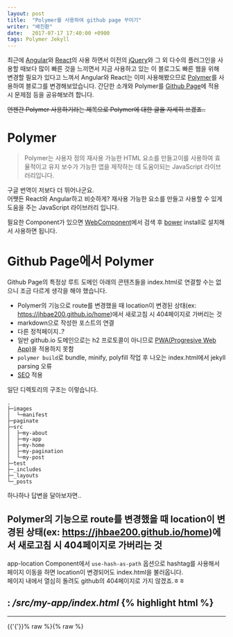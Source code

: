 ```yaml
---
layout: post
title:  "Polymer를 사용하여 github page 꾸미기"
writer: "배진환"
date:   2017-07-17 17:40:00 +0900
tags: Polymer Jekyll
---
```

최근에 [Angular][Angular]와 [React][React]의 사용 하면서 이전의 [jQuery][jQuery]와 그 외 다수의 플러그인을 사용할 때보다 많이 빠른 것을 느끼면서 지금 사용하고 있는 이 블로그도 빠른 웹을 위해 변경할 필요가 있다고 느껴서 Angular와 React는 이미 사용해봤으므로 [Polymer][Polymer]를 사용하여 블로그를 변경해보았습니다. 간단한 소개와  Polymer를 [Github Page][Github-Page]에 적용 시 문제점 등을 공유해보려 합니다.

~~언젠간 Polymer 사용하기라는 제목으로 Polymer에 대한 글을 자세히 쓰겠죠..~~

# Polymer
> Polymer는 사용자 정의 재사용 가능한 HTML 요소를 만들고이를 사용하여 효율적이고 유지
보수가 가능한 앱을 제작하는 데 도움이되는 JavaScript 라이브러리입니다.

구글 번역이 저보다 더 뛰어나군요.  
어쨋든 React와 Angular하고 비슷하게? 재사용 가능한 요소를 만들고 사용할 수 있게 도움을 주는 JavaScript 라이브러리 입니다.

필요한 Component가 있으면 [WebComponent][WebComponent]에서 검색 후 [bower][bower] install로 설치해서 사용하면 됩니다.

# Github Page에서 Polymer
Github Page의 특정상 루트 도메인 아래의 콘텐츠들을 index.html로 연결할 수는 없으니 조금 다르게 생각을 해야 했습니다.

* Polymer의 기능으로 route를 변경했을 때 location이 변경된 상태(ex: https://jhbae200.github.io/home)에서 새로고침 시 404페이지로 가버리는 것
* markdown으로 작성한 포스트의 연결
* 다른 정적페이지..?
* 일반 github.io 도메인으로는 h2 프로토콜이 아니므로 [PWA(Progresive Web App)][PWA]을 적용하지 못함
* `polymer build`로 bundle, minify, polyfill 작업 후 나오는 index.html에서 jekyll parsing 오류
* [SEO][SEO] 적용

일단 디렉토리의 구조는 이렇습니다.

~~~~
.
├─images
│  └─manifest
├─paginate
├─src
│  ├─my-about
│  ├─my-app
│  ├─my-home
│  ├─my-pagination
│  └─my-post
├─test
├─_includes
├─_layouts
└─_posts
~~~~

하나하나 답변을 달아보자면..

## Polymer의 기능으로 route를 변경했을 때 location이 변경된 상태(ex: https://jhbae200.github.io/home)에서 새로고침 시 404페이지로 가버리는 것

app-location Component에서 `use-hash-as-path` 옵션으로 hashtag를 사용해서 페이지 이동을 하면 location이 변경되어도 index.html을 불러옵니다.  
페이지 내에서 열심히 돌려도 github의 404페이지로 가지 않겠죠.ㅎㅎ

: _/src/my-app/index.html_
{% highlight html %}
---
---
<link rel="import" href="/bower_components/polymer/polymer-element.html">
<link rel="import" href="/bower_components/app-layout/app-drawer/app-drawer.html">
<link rel="import" href="/bower_components/app-layout/app-drawer-layout/app-drawer-layout.html">
<link rel="import" href="/bower_components/app-layout/app-header/app-header.html">
<link rel="import" href="/bower_components/app-layout/app-header-layout/app-header-layout.html">
<link rel="import" href="/bower_components/app-layout/app-scroll-effects/app-scroll-effects.html">
<link rel="import" href="/bower_components/app-layout/app-toolbar/app-toolbar.html">
<link rel="import" href="/bower_components/app-route/app-location.html">
<link rel="import" href="/bower_components/app-route/app-route.html">
<link rel="import" href="/bower_components/iron-pages/iron-pages.html">
<link rel="import" href="/bower_components/iron-icon/iron-icon.html">
<link rel="import" href="/bower_components/iron-selector/iron-selector.html">
<link rel="import" href="/bower_components/paper-icon-button/paper-icon-button.html">

<link rel="import" href="/src/shared-styles.html">
<link rel="import" href="/src/my-icons.html">
<link rel="import" href="/src/my-search-bar.html">
<link rel="import" href="/src/my-snackbar.html">

<link rel="lazy-import" href="/src/my-home/index.html">
<link rel="lazy-import" href="/src/my-post/index.html">
<link rel="lazy-import" href="/src/my-about/index.html">
<link rel="lazy-import" href="/src/my-view404.html">
<link rel="import" href="/src/my-network-warning.html">

<dom-module id="my-app">
{{'{'}}% raw %}{% raw %}
    <template>
        <style include="shared-styles">
          /*
          something css code
          */
        </style>
        <app-location route="{{route}}" use-hash-as-path=""></app-location>
        <app-route
                route="{{route}}"
                pattern="!/:page"
                data="{{routeData}}"
                tail="{{subroute}}"></app-route>

        <app-drawer-layout fullbleed>
            <!-- Drawer content -->
            <app-drawer id="drawer" slot="drawer">
                <app-toolbar>Menu</app-toolbar>
                <iron-selector selected="[[routeData.page]]" attr-for-selected="name" class="drawer-list"
                               role="navigation">
                    <a name="home" href="#!/home/">
                        <iron-icon icon="my-icons:home"></iron-icon>
                        Home</a>
                    <a name="about" href="#!/about">
                        <iron-icon icon="my-icons:person"></iron-icon>
                        About</a>
                    <a name="feed" href="/feed.xml" target="_blank">
                        <iron-icon icon="my-icons:rss-feed"></iron-icon>
                        Rss Feed</a>
                    <hr>
                    {% endraw %}{{'{'}}% endraw %}{% raw %}
                    {% if site.github_username %}
                    <a name="github" href="https://github.com/{{site.github_username}}">
                        <iron-icon icon="my-icons:github"></iron-icon>
                        Github</a>
                    {% endif %}
                    {% if site.email %}
                    <a name="email" href="mailto:{{site.email}}">
                        <iron-icon icon="my-icons:email"></iron-icon>
                        Email</a>
                    {% endif %}
                    {% endraw %}{{'{'}}% raw %}{% raw %}
                    <hr>
                    <div class="copyright">© 2016, Jinhwan Bae</div>
                </iron-selector>
            </app-drawer>

            <!-- Main content -->
            <app-header-layout has-scrolling-region>

                <app-header slot="header" condenses reveals effects="waterfall">
                    <app-toolbar>
                        <paper-icon-button icon="my-icons:menu" drawer-toggle></paper-icon-button>
                        <div main-title>{% endraw %}{{ site.title }}{% raw %}</div>
                        <my-search-bar active="{{searchActive}}"></my-search-bar>
                    </app-toolbar>
                </app-header>

                <iron-pages
                        selected="[[page]]"
                        attr-for-selected="name"
                        fallback-selection="view404"
                        role="main"
                        selected-attribute="selected">
                    <my-home name="home" route="[[subroute]]"></my-home>
                    <my-post name="post" route="[[subroute]]"></my-post>
                    <my-about name="about"></my-about>
                    <my-view404 name="view404"></my-view404>
                    <my-network-warning name="network-warning"></my-network-warning>
                </iron-pages>
            </app-header-layout>
        </app-drawer-layout>
    </template>
    {% endraw %}{{'{'}}% endraw %}
    <script>
        class MyApp extends Polymer.Element {

            static get is() {
                return 'my-app';
            }

            static get properties() {
                return {
                    page: {
                        type: String,
                        reflectToAttribute: true,
                        observer: '_pageChanged',
                    },
                    oldPage: {
                        type: String,
                    },
                    rootPattern: String,
                    routeData: Object,
                    subroute: String,
                    searchActive: {
                        type: Boolean,
                    },
                };
            }

            static get observers() {
                return [
                    '_routePageChanged(routeData.page)',
                ];
            }

            constructor() {
                super();
                window.performance && performance.mark && performance.mark('my-app.created');
            }

            ready() {
                super.ready();
                // listen for online/offline
                Polymer.RenderStatus.afterNextRender(this, () => {
                    window.addEventListener('online', (e)=>this._notifyNetworkStatus(e));
                    window.addEventListener('offline', (e)=>this._notifyNetworkStatus(e));
                });
            }

            _notifyNetworkStatus() {
                let oldOffline = this.offline;
                this.offline = !navigator.onLine;
                // Show the snackbar if the user is offline when starting a new session
                // or if the network status changed.
                if (this.offline || (!this.offline && oldOffline === true)) {
                    if (!this._networkSnackbar) {
                        this._networkSnackbar = document.createElement('my-snackbar');
                        this.root.appendChild(this._networkSnackbar);
                    }
                    this._networkSnackbar.innerHTML = this.offline ?
                        'You are offline' : 'You are online';
                    this._networkSnackbar.open();
                }
                if (this.offline === false) {
                    this.page = this.oldPage;
                }
            }

            _routePageChanged(page) {
                this.searchActive = false;
                if (page === undefined) {
                    this.set('route.path', '!/home/');
                    this.page = 'home';
                } else {
                    this.page = page || 'home';
                }
            }

            _pageChanged(page) {
                if (this.offline === true || this.page === 'network-warning') {
                    if (this.page !== 'network-warning') {
                        this.oldPage = this.page;
                    }
                    this.page = 'network-warning';
                    return;
                }
                let resolvedPageUrl = this.resolveUrl('/src/my-' + page + '/');
                Polymer.importHref(
                    resolvedPageUrl,
                    null,
                    this._showErrorPage.bind(this),
                    true);
            }


            _showErrorPage() {
                this.page = 'view404';
            }
        }

        window.customElements.define(MyApp.is, MyApp);
    </script>
</dom-module>
{% endhighlight %}

## markdown으로 작성한 포스트의 연결

markdown으로 작성한 포스트의 layout을 json 형식으로 바꿔버렸습니다.  
content에 워낙 다양한 내용이 있어서 그런지 자꾸 parsing 오류가 나길래 url_encode 해서 화면에 표시할 때 decode 했습니다.

: _/_layouts/post.html_
{% highlight JSON %}
{% raw %}
---
---
{
    "title": "{{ page.title | escape }}",
    "date": "{{ page.date | date: '%Y-%m-%d %H:%M KST' }}",
    "modify": "{{ page.update | date: '%Y-%m-%d %H:%M KST' }}",
    "content": "{{ content | url_encode }}",
    "description": "{{ post.content | strip_html | truncatewords: 70 | url_encode }}",
    "url": "{{ page.url }}",
    "writer": "{{ page.writer | escape }}",
    "tags": ["{{ page.tags | join: '","' }}"]
}
{% endraw %}
{% endhighlight %}

그 후 my-post라는 Component를 만들어주고 `app-route`와 `iron-ajax`를 사용하여 post를 가져왔습니다.

: _/src/my-post/index.html_
{% highlight html %}
{% raw %}
<link rel="import" href="/bower_components/polymer/polymer-element.html">
<link rel="import" href="/bower_components/paper-card/paper-card.html">
<link rel="import" href="/bower_components/paper-styles/paper-styles.html">
<link rel="import" href="/bower_components/paper-button/paper-button.html">
<link rel="import" href="/bower_components/app-route/app-route.html">
<link rel="import" href="/bower_components/iron-ajax/iron-ajax.html">

<link rel="import" href="/src/shared-styles.html">

<dom-module id="my-post">
    <template>
        <style include="shared-styles">
            /*
            something css code
            */
        </style>
        <app-route
                route="{{route}}"
                pattern="/:year/:month/:day/:title/"></app-route>
        <iron-ajax auto url="{{page}}" handle-as="json"
                   last-response="{{response}}" on-error="_onError" on-response="_onSuccess"></iron-ajax>
        <paper-card>
            <div class="card-content">
                <div class="post-header"><h1>[[ response.title ]]</h1></div>
                <div class="post-info">
                    <span class="user">[[ response.writer ]]</span><br>
                    <span class="date">[[ response.date ]]</span><br>
                    <span class="modify">Last Update: [[ response.modify ]]</span>
                </div>
                <div id="post-content"></div>
            </div>
        </paper-card>
    </template>
    <script>
        class MyPost extends Polymer.Element {
            static get is() {
                return 'my-post';
            }

            static get properties() {
                return {
                    page: {
                        type: String,
                        reflectToAttribute: true,
                    },
                    route: Object,
                    response: Object,
                    selected: {
                        type: Boolean,
                        value: false,
                        observer: '_selectedChanged',
                    },
                };
            }

            static get observers() {
                return [
                    '_routePageChanged(route.path)',
                ];
            }

            _routePageChanged(page) {
                if (this.route.prefix !== '!/post') {
                    return;
                }
                this.page = '/post' + page;
            }

            _onError() {
                document.querySelector('my-app').page = 'view404';
            }

            _onSuccess() {
                if (this.response) {
                    let data = this.response.content.replace(/\+/g, '%20');
                    let html = decodeURIComponent(data);
                    this.$['post-content'].innerHTML = html;
                }
                this._selectedChanged();
            }

            _selectedChanged() {
                if (this.response) {
                    document.querySelector('title').innerHTML = this.response.title;
                    document.querySelector('meta[name="description"]').content = this.response.description;
                    document.querySelector('meta[property="og:title"]').content = this.response.title;
                    document.querySelector('meta[property="og:description"]').content = this.response.description;
                    document.querySelector('meta[property="og:url"]').content = '{{ site.url }}{{ site.baseurl }}/#!' + this.response.url;
                }
            }
        }

        window.customElements.define(MyPost.is, MyPost);
    </script>
</dom-module>
{% endraw %}
{% endhighlight %}

## 다른 정적페이지 연결

다른 정적페이지의 연결은 다른 정적페이지의 layout을 WebComponent로 만들면 됩니다. 저는 about페이지 하나만 필요하므로 about으로 고정되어있지만 template을 이용해서 각각에 Component로 만들 수는 있습니다.

: _/_layouts/about.html_
{% highlight html %}
{% raw %}
---
---
<link rel="import" href="/bower_components/polymer/polymer-element.html">
<link rel="import" href="/bower_components/paper-card/paper-card.html">
<link rel="import" href="/bower_components/paper-styles/paper-styles.html">
<link rel="import" href="/bower_components/paper-button/paper-button.html">

<link rel="import" href="/src/shared-styles.html">

<dom-module id="my-about">
    <template>
        <style include="shared-styles">
            :host {
                display: block;

                padding: 10px;
            }

            paper-card {
                width: 100%;
            }

            .post-info .date {
                color: var(--paper-grey-600);
            }
        </style>
        <paper-card>
            <div class="card-content">
                <div class="post-header"><h1>{{ page.title }}</h1></div>
                <div class="post-info">
                    <span class="date">Last Update: {{ page.update | date: '%Y-%m-%d %H:%M KST' }}</span><br>
                </div>
                <div id="post-content">{{ content }}</div>
            </div>
        </paper-card>
    </template>
    <script>
        class MyAbout extends Polymer.Element {
            static get is() {
                return 'my-about';
            }

            static get properties() {
                return {
                    selected: {
                        type: Boolean,
                        value: false,
                        observer: '_selectedChanged',
                    },
                };
            }

            _selectedChanged() {
                let title = '{{ page.title }} | {{ site.title }}';
                let description = `{{ site.description }}`;
                document.querySelector('title').innerHTML = title;
                document.querySelector('meta[name="description"]').content = description;
                document.querySelector('meta[property="og:title"]').content = title;
                document.querySelector('meta[property="og:description"]').content = description;
                document.querySelector('meta[property="og:url"]').content = '{{ site.url }}{{ site.baseurl }}/#!/about';
            }
        }

        window.customElements.define(MyAbout.is, MyAbout);
    </script>
</dom-module>
{% endraw %}
{% endhighlight %}

## PWA 적용

github.io를 그대로 사용한다면 github.io가 h2를 지원해주길 ~~우주에 바랄~~ 바랄 수밖에 없습니다.  
[CloudFlare][CloudFlare]를 사용하여 Github Page에 도메인을 연결하면 된다고는 합니다. 아직 이 블로그에는 적용 전이기 때문에 만약 적용하게 된다면 다시 포스팅이 되겠죠..
참고하실 사이트입니다.  
[https://blog.cloudflare.com/secure-and-fast-github-pages-with-cloudflare/][Github-Page-CloudFlare]

## `polymer build`작업 후 나오는 index.html에서 jekyll parsing 오류

polymer로 다 작성 후 `polymer bulid`로 빌드하고 빌드된 파일을 기반으로 app을 실행해보니 polyfill에서 `{{'{%'}}` 또는 `{{'{{'}}`을 포함하고 있어서 그런지 Jekyll에서 parsing error가 발생합니다. glup으로 수동 빌드를 만들어 사용하면 될 것 같았는데 glup을 해당 문제를 해결하기 위해 찾아보다 발견한 것이고 사용해본 적이 없으므로 그냥 손으로 하기로 했습니다. 해봤자 5개의 파일만 수정하면 될 것 같거든요, glup이 익숙해지면 한번 고민해보도록 (...) 하겠습니다.

polymer.json 설정이 조금 필요합니다.

: _polymer.json_
{% highlight JSON %}
{
  "entrypoint": "index.html",
  "shell": "src/my-app/index.html",
  "fragments": [
    "src/my-home/index.html",
    "src/my-post/index.html",
    "src/my-view404.html",
    "src/my-network-warning.html"
  ],
  "sources": [
    "_layouts/about.html",
    "src/**/*",
    "bower.json"
  ],
  "extraDependencies": [
    "manifest.json",
    "bower_components/webcomponentsjs/*.js"
  ],
  "lint": {
    "rules": [
      "polymer-2"
    ]
  },
  "builds": [
    {
      "name": "app",
      "bundle": true,
      "html": {
        "minify": true
      },
      "css": {
        "minify": true
      },
      "js": {
        "minify": true,
        "compile": true
      },
      "addServiceWorker": true
    }
  ]
}
{% endhighlight %}

_layouts/about.html도 Component로 bundling이 필요하므로 sources에 추가해줬습니다.

`polymer build` 후 build directory기준 파일명입니다.

_src/my-app/index.html_

첫 `<script>` 태그 앞에 `{{'{'}}% raw %}`를 붙여주시고 그 뒤로 사용한 `{{'{'}}% raw %}`를 찾아 앞에 `{{'{'}}% endraw %}`를 붙여주시면 앱은 작동합니다.

## SEO 적용

Poylmer는 JavaScript기반의 라이브러리이기 때문에 JavaScript를 실행하지 않는 검색 엔진은 최적화가 불가능 합니다. [server-side-rendering][server-side-rendering]이 지원된다면 앞으론 가능성이 있겠으나 정적페이지인 Github Page에선.. (절래절래)

그래도 구글은 JavaScript를 실행하기 때문에 SEO에 필요한 몇 가지를 Component가 보여질 때 바꿔주면 됩니다.  
iron-pages를 사용하고 있으니 iron-pages의 Attribute로 `selected-attribute="selected"`를 사용하여 각각 Component에서 Attribute Event를 잡을 수 있도록 합니다. 해당 Component에 properties에
~~~~
selected: {
    type: Boolean,
    value: false,
    observer: '_selectedChanged',
},
~~~~
를 추가 하고 `_selectedChanged` 함수에 title과 meta tag들의 값들을 수정합니다.

{% highlight javascript %}
_selectedChanged() {
    if (this.response) {
        document.querySelector('title').innerHTML = this.response.title;
        document.querySelector('meta[name="description"]').content = this.response.description;
        document.querySelector('meta[property="og:title"]').content = this.response.title;
        document.querySelector('meta[property="og:description"]').content = this.response.description;
        document.querySelector('meta[property="og:url"]').content = '{{ site.url }}{{ site.baseurl }}/#!' + this.response.url;
    }
}
{% endhighlight %}

`iron-ajax`의 `last-response`으로 `response`를 지정해서 `this.response`를 사용 중입니다. `response`에서 가져온 정보를 기반으로 title과 meta tag값을 수정하면 일단은 페이지 노출은 될 수 있겠죠..
이후로 sitemap, rss-feed를 만들어 검색엔진에 제출하면 검색엔진은 더 정확하게 크롤링을 할 수 있을겁니다.

의욕만 된다면 PWA적용 후 블로그 글을 읽다 중간에 나갔을 때 마지막 블로그 글 위치로 이동할 수 있게 하는 기능이라든지 검색 기능, 새 글 등록 시 Notification등을 구현하고 싶은데 맘이 안 따라주는 것 같습니다. ㅎㅎㅎㅎㅎ  
천천히 블로그를 업데이트할 테니 이 블로그에 사용한 build전의 소스는 [polymer-jekyll][polymer-jekyll]에 있습니다.

[Angular]: https://angular.io/
[React]: https://facebook.github.io/react/
[jQuery]: https://jquery.com/
[Polymer]: https://www.polymer-project.org/
[Github-Page]: https://pages.github.com/
[WebComponent]: https://www.webcomponents.org/
[bower]: https://bower.io/
[SEO]: https://ko.wikipedia.org/wiki/%EA%B2%80%EC%83%89_%EC%97%94%EC%A7%84_%EC%B5%9C%EC%A0%81%ED%99%94
[PWA]: https://developers.google.com/web/progressive-web-apps/
[CloudFlare]: https://www.cloudflare.com/
[Github-Page-CloudFlare]: https://blog.cloudflare.com/secure-and-fast-github-pages-with-cloudflare/
[server-side-rendering]: https://github.com/Polymer/polymer/issues/3955
[polymer-jekyll]: https://github.com/jhbae200/polymer-jekyll
